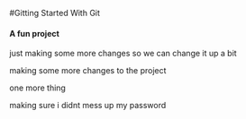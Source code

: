 #Gitting Started With Git

#### A fun project 

just making some more changes so we can change it up a bit


making some more changes to the project

one more thing

making sure i didnt mess up my password
